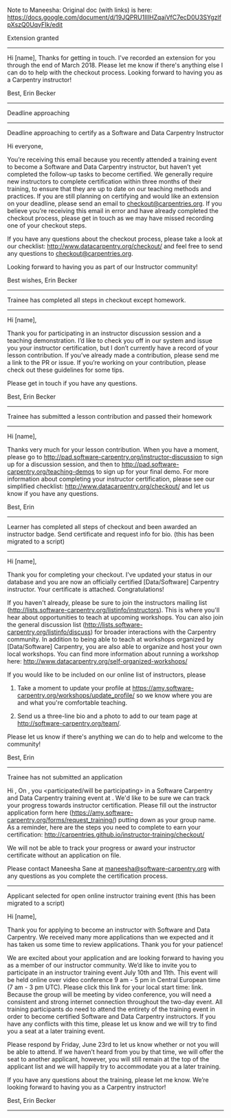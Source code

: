 Note to Maneesha: Original doc (with links) is here: https://docs.google.com/document/d/19JQPRU1IIlHZqaiVfC7ecD0U3SYgzlfpXszQ0UqyFIk/edit



Extension granted
________________________________________________________________________________________

Hi [name],
Thanks for getting in touch. I've recorded an extension for you through the end of March 2018. Please let me know if there's anything else I can do to help with the checkout process. Looking forward to having you as a Carpentry instructor!

Best,
Erin Becker
________________________________________________________________________________________

Deadline approaching
________________________________________________________________________________________
Deadline approaching to certify as a Software and Data Carpentry Instructor

Hi everyone,

You’re receiving this email because you recently attended a training event to become a Software and Data Carpentry instructor, but haven’t yet completed the follow-up tasks to become certified. We generally require new instructors to complete certification within three months of their training, to ensure that they are up to date on our teaching methods and practices. If you are still planning on certifying and would like an extension on your deadline, please send an email to checkout@carpentries.org. If you believe you’re receiving this email in error and have already completed the checkout process, please get in touch as we may have missed recording one of your checkout steps.

If you have any questions about the checkout process, please take a look at our checklist: http://www.datacarpentry.org/checkout/ and feel free to send any questions to checkout@carpentries.org.

Looking forward to having you as part of our Instructor community!

Best wishes,
Erin Becker

________________________________________________________________________________________

Trainee has completed all steps in checkout except homework. 
________________________________________________________________________________________

Hi [name],

Thank you for participating in an instructor discussion session and a teaching demonstration. I’d like to check you off in our system and issue you your instructor certification, but I don’t currently have a record of your lesson contribution. If you’ve already made a contribution, please send me a link to the PR or issue. If you’re working on your contribution, please check out these guidelines for some tips.

Please get in touch if you have any questions.

Best,
Erin Becker

________________________________________________________________________________________

Trainee has submitted a lesson contribution and passed their homework
________________________________________________________________________________________

Hi [name],

Thanks very much for your lesson contribution. When you have a moment, please go to http://pad.software-carpentry.org/instructor-discussion to sign up for a discussion session, and then to http://pad.software-carpentry.org/teaching-demos to sign up for your final demo. For more information about completing your instructor certification, please see our simplified checklist: http://www.datacarpentry.org/checkout/ and let us know if you have any questions.

Best, 
Erin
________________________________________________________________________________________

Learner has completed all steps of checkout and been awarded an instructor badge. Send certificate and request info for bio. (this has been migrated to a script)
________________________________________________________________________________________


Hi [name],

Thank you for completing your checkout. I've updated your status in our database and you are now an officially certified [Data/Software] Carpentry instructor. Your certificate is attached. Congratulations!

If you haven't already, please be sure to join the instructors mailing list (http://lists.software-carpentry.org/listinfo/instructors). This is where you'll hear about opportunities to teach at upcoming workshops. You can also join the general discussion list (http://lists.software-carpentry.org/listinfo/discuss) for broader interactions with the Carpentry community. In addition to being able to teach at workshops organized by [Data/Software] Carpentry, you are also able to organize and host your own local workshops. You can find more information about running a workshop here: http://www.datacarpentry.org/self-organized-workshops/

If you would like to be included on our online list of instructors, please 

1.  Take a moment to update your profile at https://amy.software-carpentry.org/workshops/update_profile/ so we know where you are and what you're comfortable teaching.

2.  Send us a three-line bio and a photo to add to our team page at http://software-carpentry.org/team/.

Please let us know if there's anything we can do to help and welcome to the community!

Best,
Erin
________________________________________________________________________________________


Trainee has not submitted an application

Hi <name>,
On <dates>, you <participated/will be participating> in a Software Carpentry and Data Carpentry training event at <site name or online>.  We'd like to be sure we can track your progress towards instructor certification.  Please fill out the instructor application form here (https://amy.software-carpentry.org/forms/request_training/) putting down <group code> as your group name.  As a reminder, here are the steps you need to complete to earn your certification: http://carpentries.github.io/instructor-training/checkout/

We will not be able to track your progress or award your instructor certificate without an application on file.

Please contact Maneesha Sane at maneesha@software-carpentry.org with any questions as you complete the certification process.


------------------------------------------------------------------------------------------------
Applicant selected for open online instructor training event (this has been migrated to a script)

Hi [name],

Thank you for applying to become an instructor with Software and Data Carpentry. We received many more applications than we expected and it has taken us some time to review applications. Thank you for your patience!

We are excited about your application and are looking forward to having you as a member of our instructor community. We’d like to invite you to participate in an instructor training event July 10th and 11th. This event will be held online over video conference 9 am - 5 pm in Central European time (7 am - 3 pm UTC). Please click this link for your local start time: link. Because the group will be meeting by video conference, you will need a consistent and strong internet connection throughout the two-day event. All training participants do need to attend the entirety of the training event in order to become certified Software and Data Carpentry instructors. If you have any conflicts with this time, please let us know and we will try to find you a seat at a later training event.

Please respond by Friday, June 23rd to let us know whether or not you will be able to attend. If we haven’t heard from you by that time, we will offer the seat to another applicant, however, you will still remain at the top of the applicant list and we will happily try to accommodate you at a later training.

If you have any questions about the training, please let me know. We’re looking forward to having you as a Carpentry instructor!

Best,
Erin Becker

___________________________________________________________________________
